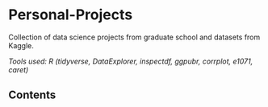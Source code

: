 # Personal-Projects
Collection of data science projects from graduate school and datasets from Kaggle.

*Tools used: R (tidyverse, DataExplorer, inspectdf, ggpubr, corrplot, e1071, caret)*

## Contents
### 
